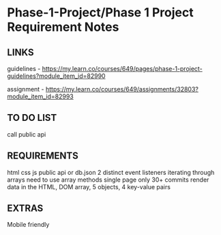 # Phase-1-Project/Phase 1 Project Requirement Notes

## LINKS
guidelines - https://my.learn.co/courses/649/pages/phase-1-project-guidelines?module_item_id=82990

assignment - https://my.learn.co/courses/649/assignments/32803?module_item_id=82993

## TO DO LIST
call public api

## REQUIREMENTS
html css js
public api or db.json
2 distinct event listeners
iterating through arrays
need to use array methods
single page only
30+ commits
render data in the HTML, DOM
array, 5 objects, 4 key-value pairs

## EXTRAS
Mobile friendly